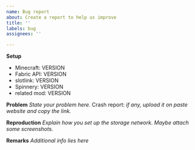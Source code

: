 ```yaml
---
name: Bug report
about: Create a report to help us improve
title: ''
labels: bug
assignees: ''

---
```


**Setup**
- Minecraft: VERSION
- Fabric API: VERSION
- slotlink: VERSION
- Spinnery: VERSION
- related mod: VERSION

**Problem**
_State your problem here._
Crash report: _if any, upload it on paste website and copy the link._

**Reproduction**
_Explain how you set up the storage network. Maybe attach some screenshots._

**Remarks**
_Additional info lies here_
